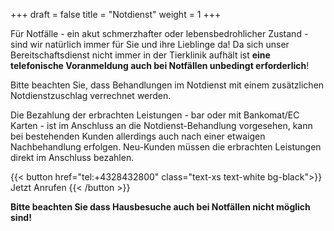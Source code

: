 +++
draft = false
title = "Notdienst"
weight = 1
+++

Für Notfälle - ein akut schmerzhafter oder lebensbedrohlicher Zustand - sind wir natürlich immer für Sie und ihre Lieblinge da!
Da sich unser Bereitschaftsdienst nicht immer in der Tierklinik aufhält ist **eine telefonische Voranmeldung auch bei Notfällen unbedingt erforderlich**!

<span class="font-normal text-red-500">
Bitte beachten Sie, dass Behandlungen im Notdienst mit einem zusätzlichen Notdienstzuschlag verrechnet werden. 
</span>

Die Bezahlung der erbrachten Leistungen - bar oder mit Bankomat/EC Karten - ist im Anschluss an die Notdienst-Behandlung vorgesehen, kann bei bestehenden Kunden allerdings auch nach einer etwaigen Nachbehandlung erfolgen.
Neu-Kunden müssen die erbrachten Leistungen direkt im Anschluss bezahlen.

{{< button href="tel:+4328432800" class="text-xs text-white bg-black">}}
Jetzt Anrufen
{{< /button >}}

**Bitte beachten Sie dass Hausbesuche auch bei Notfällen nicht möglich sind!**
